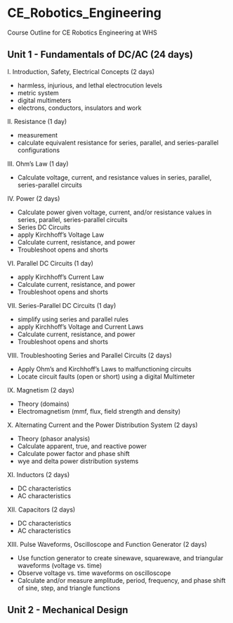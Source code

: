 # CE_Robotics_Engineering
Course Outline for CE Robotics Engineering at WHS

## Unit 1 - Fundamentals of DC/AC (24 days)

I.	Introduction, Safety, Electrical Concepts (2 days)
 - harmless, injurious, and lethal electrocution levels
 - metric system
 - digital multimeters
 - electrons, conductors, insulators and work

II.	Resistance (1 day)
  - measurement
  - calculate equivalent resistance for series, parallel, and series-parallel configurations

III.	Ohm’s Law (1 day)
  - Calculate voltage, current, and resistance values in series, parallel, series-parallel circuits

IV.	Power (2 days)
  - Calculate power given voltage, current, and/or resistance values in series, parallel, series-parallel circuits
  - Series DC Circuits
  - apply Kirchhoff’s Voltage Law
  - Calculate current, resistance, and power
  - Troubleshoot opens and shorts

VI.	Parallel DC Circuits (1 day)
  - apply Kirchhoff’s Current Law
  - Calculate current, resistance, and power
  - Troubleshoot opens and shorts

VII.	Series-Parallel DC Circuits (1 day)
  - simplify using series and parallel rules
  - apply Kirchhoff’s Voltage and Current Laws
  - Calculate current, resistance, and power
  - Troubleshoot opens and shorts

VIII.	Troubleshooting Series and Parallel Circuits (2 days)
  - Apply Ohm’s and Kirchhoff’s Laws to malfunctioning circuits
  - Locate circuit faults (open or short) using a digital Multimeter

IX.	Magnetism (2 days)
  - Theory (domains)
  - Electromagnetism (mmf, flux, field strength and density)

X. Alternating Current and the Power Distribution System (2 days)
  - Theory (phasor analysis)
  - Calculate apparent, true, and reactive power
  - Calculate power factor and phase shift
  - wye and delta power distribution systems

XI.	Inductors (2 days)
  - DC characteristics
  - AC characteristics

XII.	Capacitors (2 days)
  - DC characteristics
  - AC characteristics

XIII.	Pulse Waveforms, Oscilloscope and Function Generator (2 days)
  - Use function generator to create sinewave, squarewave, and triangular waveforms (voltage vs. time)
  - Observe voltage vs. time waveforms on oscilloscope
  - Calculate and/or measure amplitude, period, frequency, and phase shift of sine, step, and triangle functions


## Unit 2 - Mechanical Design
